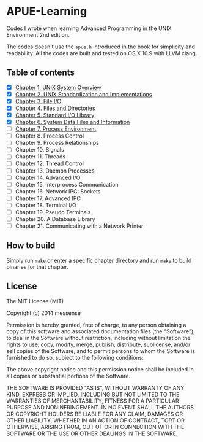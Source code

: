 APUE-Learning
=============

Codes I wrote when learning Advanced Programming in the UNIX Environment 2nd edition.

The codes doesn't use the `apue.h` introduced in the book for simplicity and readability. All the codes are built and tested on OS X 10.9 with LLVM clang.

## Table of contents

- [X] [Chapter 1.   UNIX System Overview](Chapter-1/)
- [X] [Chapter 2.  UNIX Standardization and Implementations](Chapter-2/)
- [X] [Chapter 3.  File I/O](Chapter-3)
- [X] [Chapter 4.  Files and Directories](Chapter-4)
- [X] [Chapter 5.  Standard I/O Library](Chapter-5)
- [X] [Chapter 6.  System Data Files and Information](Chapter-6)
- [ ] [Chapter 7.  Process Environment](Chapter-7)
- [ ] Chapter 8.  Process Control
- [ ] Chapter 9.  Process Relationships
- [ ] Chapter 10.  Signals
- [ ] Chapter 11.  Threads
- [ ] Chapter 12.  Thread Control
- [ ] Chapter 13.  Daemon Processes
- [ ] Chapter 14.  Advanced I/O
- [ ] Chapter 15.  Interprocess Communication
- [ ] Chapter 16.  Network IPC: Sockets
- [ ] Chapter 17.  Advanced IPC
- [ ] Chapter 18.  Terminal I/O
- [ ] Chapter 19.  Pseudo Terminals
- [ ] Chapter 20.  A Database Library
- [ ] Chapter 21.  Communicating with a Network Printer

## How to build

Simply run `make` or enter a specific chapter directory and run `make` to build binaries for that chapter.

## License

The MIT License (MIT)

Copyright (c) 2014 messense

Permission is hereby granted, free of charge, to any person obtaining a copy
of this software and associated documentation files (the "Software"), to deal
in the Software without restriction, including without limitation the rights
to use, copy, modify, merge, publish, distribute, sublicense, and/or sell
copies of the Software, and to permit persons to whom the Software is
furnished to do so, subject to the following conditions:

The above copyright notice and this permission notice shall be included in all
copies or substantial portions of the Software.

THE SOFTWARE IS PROVIDED "AS IS", WITHOUT WARRANTY OF ANY KIND, EXPRESS OR
IMPLIED, INCLUDING BUT NOT LIMITED TO THE WARRANTIES OF MERCHANTABILITY,
FITNESS FOR A PARTICULAR PURPOSE AND NONINFRINGEMENT. IN NO EVENT SHALL THE
AUTHORS OR COPYRIGHT HOLDERS BE LIABLE FOR ANY CLAIM, DAMAGES OR OTHER
LIABILITY, WHETHER IN AN ACTION OF CONTRACT, TORT OR OTHERWISE, ARISING FROM,
OUT OF OR IN CONNECTION WITH THE SOFTWARE OR THE USE OR OTHER DEALINGS IN THE
SOFTWARE.
